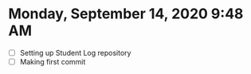 # Monday, September 14, 2020 9:48 AM
- [ ] Setting up Student Log repository
- [ ] Making first commit
